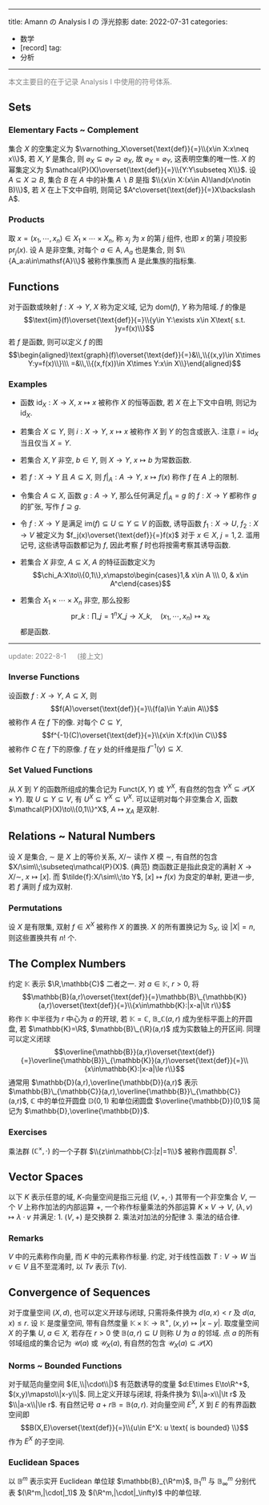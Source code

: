 
---
title: Amann の Analysis I の 浮光掠影
date: 2022-07-31
categories:
  - 数学
  - [record]
tag:
  - 分析
---

<span style="color: grey;">本文主要目的在于记录 Analysis I 中使用的符号体系. </span>

## Sets

### Elementary Facts ~ Complement
集合 $X$ 的空集定义为 $\varnothing_X\overset{\text{def}}{=}\\{x\in X:x\neq x\\}$, 若 $X,Y$ 是集合, 则 $\varnothing_X\subseteq\varnothing_Y\supseteq\varnothing_X$, 故 $\varnothing_X=\varnothing_Y$, 这表明空集的唯一性. $X$ 的幂集定义为 $\mathcal{P}(X)\overset{\text{def}}{=}\\{Y:Y\subseteq X\\}$. 设 $A\subseteq X\supseteq B$, 集合 $B$ 在 $A$ 中的补集 $A\backslash B$ 是指 $\\{x\in X:(x\in A)\land(x\notin B)\\}$, 若 $X$ 在上下文中自明, 则简记 $A^c\overset{\text{def}}{=}X\backslash A$.

### Products
取 $x=(x_1,\cdots,x_n)\in X_1\times\cdots\times X_n$, 称 $x_j$ 为 $x$ 的第 $j$ 组件, 也即 $x$ 的第 $j$ 项投影 $\text{pr}_j(x)$. 设 $\mathsf{A}$ 是非空集, 对每个 $a\in\mathsf{A}$, $A_a$ 也是集合, 则 $\\{A_a:a\in\mathsf{A}\\}$ 被称作集族而 $\mathsf{A}$ 是此集族的指标集.

## Functions
对于函数或映射 $f:X\to Y$, $X$ 称为定义域, 记为 $\text{dom}(f)$, $Y$ 称为陪域. $f$ 的像是 $$\text{im}(f)\overset{\text{def}}{=}\\{y\in Y:\exists x\in X\text{ s.t. }y=f(x)\\}$$ 若 $f$ 是函数, 则可以定义 $f$ 的图 $$\begin{aligned}\text{graph}(f)\overset{\text{def}}{=}&\\,\\{(x,y)\in X\times Y:y=f(x)\\}\\\ =&\\,\\{(x,f(x))\in X\times Y:x\in X\\}\end{aligned}$$

### Examples
- 函数 $\text{id}_X:X\to X$, $x\mapsto x$ 被称作 $X$ 的恒等函数, 若 $X$ 在上下文中自明, 则记为 $\text{id}_X$.

- 若集合 $X\subseteq Y$, 则 $i:X\to Y$, $x\mapsto x$ 被称作 $X$ 到 $Y$ 的包含或嵌入. 注意 $i=\text{id}_X$ 当且仅当 $X=Y$.

- 若集合 $X,Y$ 非空, $b\in Y$, 则 $X\to Y$, $x\mapsto b$ 为常数函数.

- 若 $f:X\to Y$ 且 $A\subseteq X$, 则 $f|_A:A\to Y$, $x\mapsto f(x)$ 称作 $f$ 在 $A$ 上的限制.

- 令集合 $A\subseteq X$, 函数 $g:A\to Y$, 那么任何满足 $f|_A=g$ 的 $f:X\to Y$ 都称作 $g$ 的扩张, 写作 $f\supseteq g$.

- 令 $f:X\to Y$ 是满足 $\text{im}(f)\subseteq U\subseteq Y\subseteq V$ 的函数, 诱导函数 $f_1:X\to U$, $f_2:X\to V$ 被定义为 $f_j(x)\overset{\text{def}}{=}f(x)$ 对于 $x\in X$, $j=1,2$. 滥用记号, 这些诱导函数都记为 $f$, 因此考察 $f$ 时也将按需考察其诱导函数.

- 若集合 $X$ 非空, $A\subseteq X$, $A$ 的特征函数定义为 $$\chi_A:X\to\\{0,1\\},x\mapsto\begin{cases}1,& x\in A \\\ 0, & x\in A^c\end{cases}$$

- 若集合 $X_1\times\cdots\times X_n$ 非空, 那么投影 $$\text{pr}\_k:\prod\_{j=1}^nX\_j\to X\_k,\quad (x_1,\cdots,x_n)\mapsto x_k$$ 都是函数.

---

<span style="color: grey;">update: 2022-8-1 &emsp; (接上文)</span>

### Inverse Functions

设函数 $f:X\to Y$, $A\subseteq X$, 则 $$f(A)\overset{\text{def}}{=}\\{f(a)\in Y:a\in A\\}$$ 被称作 $A$ 在 $f$ 下的像. 对每个 $C\subseteq Y$, $$f^{-1}(C)\overset{\text{def}}{=}\\{x\in X:f(x)\in C\\}$$ 被称作 $C$ 在 $f$ 下的原像. $f$ 在 $y$ 处的纤维是指 $f^{-1}(y)\subseteq X$.

### Set Valued Functions

从 $X$ 到 $Y$ 的函数所组成的集合记为 $\text{Funct}(X,Y)$ 或 $Y^X$, 有自然的包含 $Y^X\subseteq\mathcal{P}(X\times Y)$. 取 $U\subseteq Y\subseteq V$, 有 $U^X\subseteq Y^X\subseteq V^X$. 可以证明对每个非空集合 $X$, 函数 $\mathcal{P}(X)\to\\{0,1\\}^X$, $A\mapsto\chi_A$ 是双射.

## Relations ~ Natural Numbers

设 $X$ 是集合, $\sim$ 是 $X$ 上的等价关系, $X/\sim$ 读作 $X$ 模 $\sim$, 有自然的包含 $X/\sim\\;\subseteq\mathcal{P}(X)$. (典范) 商函数正是指此良定的满射 $X\to X/\sim$, $x\mapsto[x]$. 而 $\tilde{f}:X/\sim\\;\to Y$, $[x]\mapsto f(x)$ 为良定的单射, 更进一步, 若 $f$ 满则 $\tilde{f}$ 成为双射.

### Permutations
设 $X$ 是有限集, 双射 $f\in X^X$ 被称作 $X$ 的置换. $X$ 的所有置换记为 $\mathsf{S}_X$, 设 $|X|=n$, 则这些置换共有 $n!$ 个. 

## The Complex Numbers

约定 $\mathbb{K}$ 表示 $\R,\mathbb{C}$ 二者之一. 对 $a\in\mathbb{K}$, $r\gt0$, 将 $$\mathbb{B}(a,r)\overset{\text{def}}{=}\mathbb{B}\_{\mathbb{K}}(a,r)\overset{\text{def}}{=}\\{x\in\mathbb{K}:|x-a|\lt r\\}$$ 称作 $\mathbb{K}$ 中半径为 $r$ 中心为 $a$ 的开球, 若 $\mathbb{K}=\mathbb{C}$, $\mathbb{B}\_{\mathbb{C}}(a,r)$ 成为坐标平面上的开圆盘, 若 $\mathbb{K}=\R$, $\mathbb{B}\_{\R}(a,r)$ 成为实数轴上的开区间. 同理可以定义闭球 $$\overline{\mathbb{B}}(a,r)\overset{\text{def}}{=}\overline{\mathbb{B}}\_{\mathbb{K}}(a,r)\overset{\text{def}}{=}\\{x\in\mathbb{K}:|x-a|\le r\\}$$ 通常用 $\mathbb{D}(a,r),\overline{\mathbb{D}}(a,r)$ 表示 $\mathbb{B}\_{\mathbb{C}}(a,r),\overline{\mathbb{B}}\_{\mathbb{C}}(a,r)$, $\mathbb{C}$ 中的单位开圆盘 $\mathbb{D}(0,1)$ 和单位闭圆盘 $\overline{\mathbb{D}}(0,1)$ 简记为 $\mathbb{D},\overline{\mathbb{D}}$. 

### Exercises
乘法群 $(\mathbb{C}^\times,\cdot)$ 的一个子群 $\\{z\in\mathbb{C}:|z|=1\\}$ 被称作圆周群 $S^1$.

## Vector Spaces

以下 $K$ 表示任意的域, $K$-向量空间是指三元组 $(V,+,\cdot)$ 其带有一个非空集合 $V$, 一个 $V$ 上称作加法的内部运算 $+$, 一个称作标量乘法的外部运算 $K\times V\to V$, $(\lambda,v)\mapsto\lambda\cdot v$ 并满足: 1. $(V,+)$ 是交换群 2. 乘法对加法的分配律 3. 乘法的结合律.

### Remarks
$V$ 中的元素称作向量, 而 $K$ 中的元素称作标量. 约定, 对于线性函数 $T:V\to W$ 当 $v\in V$ 且不至混淆时, 以 $Tv$ 表示 $T(v)$.

## Convergence of Sequences

对于度量空间 $(X,d)$, 也可以定义开球与闭球, 只需将条件换为 $d(a,x)\lt r$ 及 $d(a,x)\le r$. 设 $\mathbb{K}$ 是度量空间, 带有自然度量 $\mathbb{K}\times\mathbb{K}\to\mathbb{R}^+$, $(x,y)\mapsto|x-y|$. 取度量空间 $X$ 的子集 $U$, $a\in X$, 若存在 $r\gt0$ 使 $\mathbb{B}(a,r)\subseteq U$ 则称 $U$ 为 $a$ 的邻域. 点 $a$ 的所有邻域组成的集合记为 $\mathcal{U}(a)$ 或 $\mathcal{U}_X(a)$, 有自然的包含 $\mathcal{U}_X(a)\subseteq\mathcal{P}(X)$

### Norms ~ Bounded Functions
对于赋范向量空间 $(E,\\|\cdot\\|)$ 有范数诱导的度量 $d:E\times E\to\R^+$, $(x,y)\mapsto\\|x-y\\|$. 同上定义开球与闭球, 将条件换为 $\\|a-x\\|\lt r$ 及 $\\|a-x\\|\le r$. 有自然记号 $a+r\mathbb{B}=\mathbb{B}(a,r)$. 对向量空间 $E^X$, $X$ 到 $E$ 的有界函数空间即 $$B(X,E)\overset{\text{def}}{=}\\{u\in E^X: u \text{ is bounded} \\}$$ 作为 $E^X$ 的子空间.

### Euclidean Spaces
以 $\mathbb{B}^m$ 表示实开 Euclidean 单位球 $\mathbb{B}_{\R^m}$, $\mathbb{B}_1^m$ 与 $\mathbb{B}_\infty^m$ 分别代表 $(\R^m,|\cdot|_1)$ 及 $(\R^m,|\cdot|_\infty)$ 中的单位球.